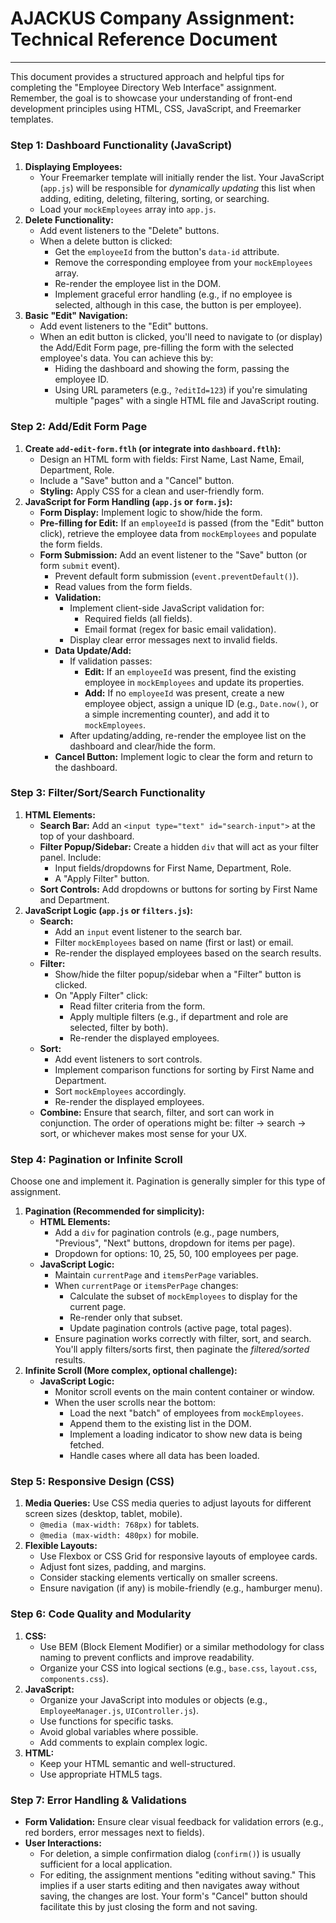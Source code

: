 # AJACKUS Company Assignment: Technical Reference Document

---

This document provides a structured approach and helpful tips for completing the "Employee Directory Web Interface" assignment. Remember, the goal is to showcase your understanding of front-end development principles using HTML, CSS, JavaScript, and Freemarker templates.

### Step 1: Dashboard Functionality (JavaScript)

1. **Displaying Employees:**
    - Your Freemarker template will initially render the list. Your JavaScript (`app.js`) will be responsible for *dynamically updating* this list when adding, editing, deleting, filtering, sorting, or searching.
    - Load your `mockEmployees` array into `app.js`.
2. **Delete Functionality:**
    - Add event listeners to the "Delete" buttons.
    - When a delete button is clicked:
        - Get the `employeeId` from the button's `data-id` attribute.
        - Remove the corresponding employee from your `mockEmployees` array.
        - Re-render the employee list in the DOM.
        - Implement graceful error handling (e.g., if no employee is selected, although in this case, the button is per employee).
3. **Basic "Edit" Navigation:**
    - Add event listeners to the "Edit" buttons.
    - When an edit button is clicked, you'll need to navigate to (or display) the Add/Edit Form page, pre-filling the form with the selected employee's data. You can achieve this by:
        - Hiding the dashboard and showing the form, passing the employee ID.
        - Using URL parameters (e.g., `?editId=123`) if you're simulating multiple "pages" with a single HTML file and JavaScript routing.

### Step 2: Add/Edit Form Page

1. **Create `add-edit-form.ftlh` (or integrate into `dashboard.ftlh`):**
    - Design an HTML form with fields: First Name, Last Name, Email, Department, Role.
    - Include a "Save" button and a "Cancel" button.
    - **Styling:** Apply CSS for a clean and user-friendly form.
2. **JavaScript for Form Handling (`app.js` or `form.js`):**
    - **Form Display:** Implement logic to show/hide the form.
    - **Pre-filling for Edit:** If an `employeeId` is passed (from the "Edit" button click), retrieve the employee data from `mockEmployees` and populate the form fields.
    - **Form Submission:** Add an event listener to the "Save" button (or form `submit` event).
        - Prevent default form submission (`event.preventDefault()`).
        - Read values from the form fields.
        - **Validation:**
            - Implement client-side JavaScript validation for:
                - Required fields (all fields).
                - Email format (regex for basic email validation).
            - Display clear error messages next to invalid fields.
        - **Data Update/Add:**
            - If validation passes:
                - **Edit:** If an `employeeId` was present, find the existing employee in `mockEmployees` and update its properties.
                - **Add:** If no `employeeId` was present, create a new employee object, assign a unique ID (e.g., `Date.now()`, or a simple incrementing counter), and add it to `mockEmployees`.
            - After updating/adding, re-render the employee list on the dashboard and clear/hide the form.
        - **Cancel Button:** Implement logic to clear the form and return to the dashboard.

### Step 3: Filter/Sort/Search Functionality

1. **HTML Elements:**
    - **Search Bar:** Add an `<input type="text" id="search-input">` at the top of your dashboard.
    - **Filter Popup/Sidebar:** Create a hidden `div` that will act as your filter panel. Include:
        - Input fields/dropdowns for First Name, Department, Role.
        - A "Apply Filter" button.
    - **Sort Controls:** Add dropdowns or buttons for sorting by First Name and Department.
2. **JavaScript Logic (`app.js` or `filters.js`):**
    - **Search:**
        - Add an `input` event listener to the search bar.
        - Filter `mockEmployees` based on name (first or last) or email.
        - Re-render the displayed employees based on the search results.
    - **Filter:**
        - Show/hide the filter popup/sidebar when a "Filter" button is clicked.
        - On "Apply Filter" click:
            - Read filter criteria from the form.
            - Apply multiple filters (e.g., if department and role are selected, filter by both).
            - Re-render the displayed employees.
    - **Sort:**
        - Add event listeners to sort controls.
        - Implement comparison functions for sorting by First Name and Department.
        - Sort `mockEmployees` accordingly.
        - Re-render the displayed employees.
    - **Combine:** Ensure that search, filter, and sort can work in conjunction. The order of operations might be: filter -\> search -\> sort, or whichever makes most sense for your UX.

### Step 4: Pagination or Infinite Scroll

Choose one and implement it. Pagination is generally simpler for this type of assignment.

1. **Pagination (Recommended for simplicity):**
    - **HTML Elements:**
        - Add a `div` for pagination controls (e.g., page numbers, "Previous", "Next" buttons, dropdown for items per page).
        - Dropdown for options: 10, 25, 50, 100 employees per page.
    - **JavaScript Logic:**
        - Maintain `currentPage` and `itemsPerPage` variables.
        - When `currentPage` or `itemsPerPage` changes:
            - Calculate the subset of `mockEmployees` to display for the current page.
            - Re-render only that subset.
            - Update pagination controls (active page, total pages).
        - Ensure pagination works correctly with filter, sort, and search. You'll apply filters/sorts first, then paginate the *filtered/sorted* results.
2. **Infinite Scroll (More complex, optional challenge):**
    - **JavaScript Logic:**
        - Monitor scroll events on the main content container or window.
        - When the user scrolls near the bottom:
            - Load the next "batch" of employees from `mockEmployees`.
            - Append them to the existing list in the DOM.
            - Implement a loading indicator to show new data is being fetched.
            - Handle cases where all data has been loaded.

### Step 5: Responsive Design (CSS)

1. **Media Queries:** Use CSS media queries to adjust layouts for different screen sizes (desktop, tablet, mobile).
    - `@media (max-width: 768px)` for tablets.
    - `@media (max-width: 480px)` for mobile.
2. **Flexible Layouts:**
    - Use Flexbox or CSS Grid for responsive layouts of employee cards.
    - Adjust font sizes, padding, and margins.
    - Consider stacking elements vertically on smaller screens.
    - Ensure navigation (if any) is mobile-friendly (e.g., hamburger menu).

### Step 6: Code Quality and Modularity

1. **CSS:**
    - Use BEM (Block Element Modifier) or a similar methodology for class naming to prevent conflicts and improve readability.
    - Organize your CSS into logical sections (e.g., `base.css`, `layout.css`, `components.css`).
2. **JavaScript:**
    - Organize your JavaScript into modules or objects (e.g., `EmployeeManager.js`, `UIController.js`).
    - Use functions for specific tasks.
    - Avoid global variables where possible.
    - Add comments to explain complex logic.
3. **HTML:**
    - Keep your HTML semantic and well-structured.
    - Use appropriate HTML5 tags.

### Step 7: Error Handling & Validations

- **Form Validation:** Ensure clear visual feedback for validation errors (e.g., red borders, error messages next to fields).
- **User Interactions:**
    - For deletion, a simple confirmation dialog (`confirm()`) is usually sufficient for a local application.
    - For editing, the assignment mentions "editing without saving." This implies if a user starts editing and then navigates away without saving, the changes are lost. Your form's "Cancel" button should facilitate this by just closing the form and not saving.
